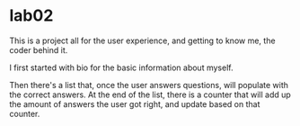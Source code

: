 # lab02

This is a project all for the user experience, and getting to know me, the coder behind it.

I first started with bio for the basic information about myself.

Then there's a list that, once the user answers questions, will populate with the correct answers. At the end of the list, there is a counter that will add up the amount of answers the user got right, and update based on that counter.